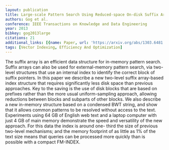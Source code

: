 ```yaml
---
layout: publication
title: Large-scale Pattern Search Using Reduced-space On-disk Suffix Arrays
authors: Gog et al.
conference: IEEE Transactions on Knowledge and Data Engineering
year: 2013
bibkey: gog2013large
citations: 21
additional_links: [{name: Paper, url: 'https://arxiv.org/abs/1303.6481'}]
tags: [Vector Indexing, Efficiency And Optimization]
---
```

The suffix array is an efficient data structure for in-memory pattern search.
Suffix arrays can also be used for external-memory pattern search, via
two-level structures that use an internal index to identify the correct block
of suffix pointers. In this paper we describe a new two-level suffix
array-based index structure that requires significantly less disk space than
previous approaches. Key to the saving is the use of disk blocks that are based
on prefixes rather than the more usual uniform-sampling approach, allowing
reductions between blocks and subparts of other blocks. We also describe a new
in-memory structure based on a condensed BWT string, and show that it allows
common patterns to be resolved without access to the text. Experiments using 64
GB of English web text and a laptop computer with just 4 GB of main memory
demonstrate the speed and versatility of the new approach. For this data the
index is around one- third the size of previous two-level mechanisms; and the
memory footprint of as little as 1% of the text size means that queries can be
processed more quickly than is possible with a compact FM-INDEX.